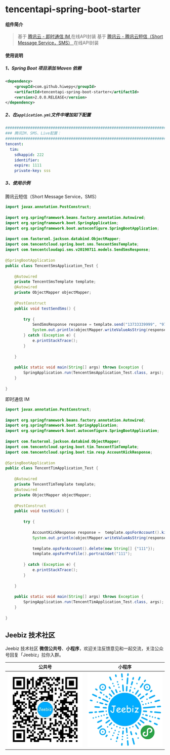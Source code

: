 # tencentapi-spring-boot-starter


#### 组件简介

> 基于 [腾讯云 - 即时通信 IM ](https://cloud.tencent.com/document/product/269/42440) 在线API封装
> 基于 [腾讯云 - 腾讯云短信（Short Message Service，SMS） ](https://cloud.tencent.com/document/product/382/3784) 在线API封装

#### 使用说明

##### 1、Spring Boot 项目添加 Maven 依赖

``` xml
<dependency>
	<groupId>com.github.hiwepy</groupId>
	<artifactId>tencentapi-spring-boot-starter</artifactId>
	<version>2.0.0.RELEASE</version>
</dependency>
```

##### 2、在`application.yml`文件中增加如下配置

```yaml
#################################################################################################
### 腾讯IM、SMS、Live配置：
#################################################################################################
tencent:
  tim:
    sdkappid: 222 
    identifier: 
    expire: 1111
    private-key: sss
```

##### 3、使用示例

腾讯云短信（Short Message Service，SMS）

```java
import javax.annotation.PostConstruct;

import org.springframework.beans.factory.annotation.Autowired;
import org.springframework.boot.SpringApplication;
import org.springframework.boot.autoconfigure.SpringBootApplication;

import com.fasterxml.jackson.databind.ObjectMapper;
import com.tencentcloud.spring.boot.sms.TencentSmsTemplate;
import com.tencentcloudapi.sms.v20190711.models.SendSmsResponse;

@SpringBootApplication
public class TencentSmsApplication_Test {
	
	@Autowired
	private TencentSmsTemplate template;
	@Autowired
	private ObjectMapper objectMapper;
	
	@PostConstruct
	public void testSendSms() {

		try {
			SendSmsResponse response = template.send("13733339999", "9781232", "你好");
			System.out.println(objectMapper.writeValueAsString(response));
		} catch (Exception e) {
			e.printStackTrace();
		}

	}
	
	public static void main(String[] args) throws Exception {
		SpringApplication.run(TencentSmsApplication_Test.class, args);
	}

}
```

即时通信 IM

```java
import javax.annotation.PostConstruct;

import org.springframework.beans.factory.annotation.Autowired;
import org.springframework.boot.SpringApplication;
import org.springframework.boot.autoconfigure.SpringBootApplication;

import com.fasterxml.jackson.databind.ObjectMapper;
import com.tencentcloud.spring.boot.tim.TencentTimTemplate;
import com.tencentcloud.spring.boot.tim.resp.AccountKickResponse;

@SpringBootApplication
public class TencentTimApplication_Test {
	
	@Autowired
	private TencentTimTemplate template;
	@Autowired
	private ObjectMapper objectMapper;
	
	@PostConstruct
	public void testKick() {

		try {

			AccountKickResponse response =  template.opsForAccount().kick("");
			System.out.println(objectMapper.writeValueAsString(response));
			
			template.opsForAccount().delete(new String[] {"111"});
			template.opsForProfile().portraitGet("111");
			
		} catch (Exception e) {
			e.printStackTrace();
		}

	}
	
	public static void main(String[] args) throws Exception {
		SpringApplication.run(TencentTimApplication_Test.class, args);
	}

}
```

## Jeebiz 技术社区

Jeebiz 技术社区 **微信公共号**、**小程序**，欢迎关注反馈意见和一起交流，关注公众号回复「Jeebiz」拉你入群。

|公共号|小程序|
|---|---|
| ![](https://raw.githubusercontent.com/hiwepy/static/main/images/qrcode_for_gh_1d965ea2dfd1_344.jpg)| ![](https://raw.githubusercontent.com/hiwepy/static/main/images/gh_09d7d00da63e_344.jpg)|
